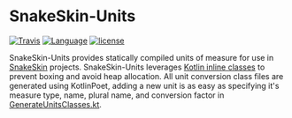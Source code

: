 # SnakeSkin-Units
[![Travis](https://img.shields.io/travis/team401/SnakeSkin-Units.svg)](https://travis-ci.org/team401/SnakeSkin-Units)
[![Language](https://img.shields.io/github/languages/top/team401/SnakeSkin-Units.svg)](https://github.com/team401/SnakeSkin-Units) 
[![license](https://img.shields.io/github/license/team401/SnakeSkin-Units.svg)](https://github.com/team401/SnakeSkin-Units/blob/master/LICENSE)

SnakeSkin-Units provides statically compiled units of measure for use in [SnakeSkin](https://github.com/team401/SnakeSkin) projects. SnakeSkin-Units leverages [Kotlin inline classes](https://kotlinlang.org/docs/reference/inline-classes.html) to prevent boxing and avoid heap allocation. All unit conversion class files are generated using KotlinPoet, adding a new unit is as easy as specifying it's measure type, name, plural name, and conversion factor in [GenerateUnitsClasses.kt](buildSrc/src/main/kotlin/org/snakeskin/compiler/units/GenerateUnitsClasses.kt).
